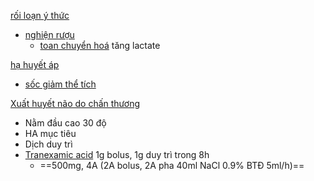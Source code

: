 [rối loạn ý thức](r%E1%BB%91i%20lo%E1%BA%A1n%20%C3%BD%20th%E1%BB%A9c.md)  
- [nghiện rượu](nghi%E1%BB%87n%20r%C6%B0%E1%BB%A3u.md)  
	- [toan chuyển hoá](toan%20chuy%E1%BB%83n%20ho%C3%A1.md) tăng lactate  
  
[hạ huyết áp](h%E1%BA%A1%20huy%E1%BA%BFt%20%C3%A1p.md)  
- [sốc giảm thể tích](s%E1%BB%91c%20gi%E1%BA%A3m%20th%E1%BB%83%20t%C3%ADch.md)  
  
[Xuất huyết não do chấn thương](Xu%E1%BA%A5t%20huy%E1%BA%BFt%20n%C3%A3o%20do%20ch%E1%BA%A5n%20th%C6%B0%C6%A1ng.md)  
- Nằm đầu cao 30 độ  
- HA mục tiêu  
- Dịch duy trì  
- [Tranexamic acid](../100%20Reference%20notes/Tranexamic%20acid.md) 1g bolus, 1g duy trì trong 8h  
	- ==500mg, 4A (2A bolus, 2A pha 40ml NaCl 0.9% BTĐ 5ml/h)==